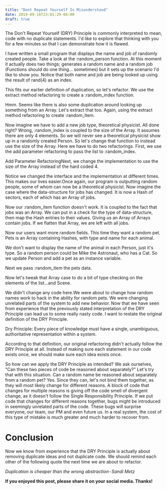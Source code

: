 ```yaml
---
title: "Dont Repeat Yourself Is Misunderstood"
date: 2019-09-16T23:01:29-04:00
draft: true
---
```


The Don't Repeat Yourself (DRY) Principle is commonly interpreted to mean, code with no duplicate statements. I'd like to explore that thinking with you for a few minutes so that I can demonstrate how it is flawed.

I have written a small program that displays the name and job of randomly created people. Take a look at the :random_person function. At this moment it actually does two things; generates a random name and a random job (Functions should do one thing… sometimes) but it sets up the scenario I'd like to show you. Notice that both name and job are being looked up using the result of rand(4) as an index.

This fits our earlier definition of duplication, so let's refactor. We use the extract method refactoring to create a :random_index function.

Hmm. Seems like there is also some duplication around looking up something from an Array. Let's extract that too. Again, using the extract method refactoring to create :random_item.

Now imagine we have to add a new job type, theoretical physicist.
All done right? Wrong, :random_index is coupled to the size of the Array. It assumes there are only 4 elements. So we will never see a theoretical physicist show up in a randomly created Person. So let's change that function to instead use the size of the Array. Here we have to do two refactorings. First, we use the add parameter refactoring to pass the list to :random_index.

Add Parameter RefactoringNext, we change the implementation to use the size of the Array instead of the hard coded 4.

Notice we changed the interface and the implementation at different times. This makes our lives easier.Once again, our program is outputting random people, some of whom can now be a theoretical physicist. Now imagine the case where the data-structure for jobs has changed. It is now a Hash of sectors, each of which has an Array of jobs.

Now our :random_item function doesn't work. It is coupled to the fact that jobs was an Array. We can put in a check for the type of data-structure, then map the Hash entries to their values. Giving us an Array of Arrays contain jobs. If we flatten that Array, we are left with all jobs.

Now our users want more random fields. This time they want a random pet. Pets is an Array containing Hashes, with type and name for each animal.

We don't want to display the name of the animal in each Person, just it's type. So a random person could be Mike the Astronaut, who has a Cat. So we update Person and add a pet as an instance variable.

Next we pass :random_item the pets data.

Now let's tweak that Array case to do a bit of type checking on the elements of the list…and Scene.

We didn't change any code here.We were about to change how random names work to hack in the ability for random pets. We were changing unrelated parts of the system to add new behavior. Now that we have seen from experience that the previously stated interpretation of the DRY Principle can lead us to some really nasty code. I want to restate the original definition of the DRY Principle.

Dry Principle: Every piece of knowledge must have a single, unambiguous, authoritative representation within a system.

According to that definition, our original refactoring didn't actually follow the DRY Principle at all. Instead of making sure each statement in our code exists once, we should make sure each idea exists once.

So how can we apply the DRY Principle as intended? We ask ourselves, "Can these two pieces of code be reasoned about separately?" Let's try that with this situation. Can a random name be reasoned about separately from a random pet? Yes. Since they can, let's not bind them together, as they will most likely change for different reasons. A block of code that changes for multiple reasons is giving off the code smell of divergent change, as it doesn't follow the Single Responsibility Principle. If we put code that changes for different reasons together, bugs might be introduced in seemingly unrelated parts of the code. These bugs will surprise everyone; our team, our PM and even future us. In a real system, the cost of this type of mistake is much greater and much harder to recover from.

# Conclusion

Now we know from experience that the DRY Principle is actually about removing duplicate ideas and not duplicate code. We should remind each other of the following quote the next time we are about to refactor.

*Duplication is cheaper than the wrong abstraction - Sandi Metz*

**If you enjoyed this post, please share it on your social media. Thanks!**

